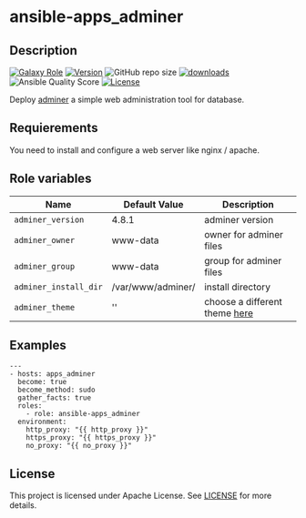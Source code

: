 # ansible-apps_adminer

## Description

[![Galaxy Role](https://img.shields.io/badge/galaxy-apps_adminer-purple?style=flat)](https://galaxy.ansible.com/lotusnoir/apps_adminer)
[![Version](https://img.shields.io/github/release/lotusnoir/ansible-apps_adminer.svg)](https://github.com/lotusnoir/ansible-apps_adminer/releases/latest)
![GitHub repo size](https://img.shields.io/github/repo-size/lotusnoir/ansible-apps_adminer?color=orange&style=flat)
[![downloads](https://img.shields.io/ansible/role/d/52290)](https://galaxy.ansible.com/lotusnoir/apps_adminer)
![Ansible Quality Score](https://img.shields.io/ansible/quality/52290)
[![License](https://img.shields.io/badge/license-Apache--2.0-brightgreen?style=flat)](https://opensource.org/licenses/Apache-2.0)


Deploy [adminer](https://github.com/vrana/adminer) a simple web administration tool for database. 

## Requierements

You need to install and configure a web server like nginx / apache.

## Role variables

| Name                  | Default Value     | Description                 |
| --------------------- | ----------------- | ----------------------------|
| `adminer_version`     | 4.8.1             | adminer version             |
| `adminer_owner`       | www-data          | owner for adminer files     |
| `adminer_group`       | www-data          | group for adminer files     |
| `adminer_install_dir` | /var/www/adminer/ | install directory           |
| `adminer_theme`       | ''                | choose a different theme [here](https://www.adminer.org/en/#extras)     |

## Examples

	---
	- hosts: apps_adminer
	  become: true
	  become_method: sudo
	  gather_facts: true
	  roles:
	    - role: ansible-apps_adminer
	  environment: 
	    http_proxy: "{{ http_proxy }}"
	    https_proxy: "{{ https_proxy }}"
	    no_proxy: "{{ no_proxy }}"

## License

This project is licensed under Apache License. See [LICENSE](/LICENSE) for more details.
